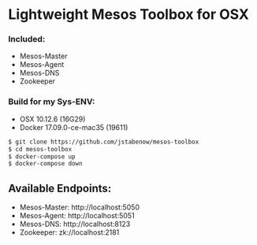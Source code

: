 # Lightweight Mesos Toolbox for OSX

### Included:
* Mesos-Master
* Mesos-Agent
* Mesos-DNS
* Zookeeper

### Build for my Sys-ENV:
* OSX 10.12.6 (16G29)
* Docker 17.09.0-ce-mac35 (19611)

```sh
$ git clone https://github.com/jstabenow/mesos-toolbox
$ cd mesos-toolbox
$ docker-compose up
$ docker-compose down
```

## Available Endpoints:
* Mesos-Master: http://localhost:5050
* Mesos-Agent: http://localhost:5051
* Mesos-DNS: http://localhost:8123
* Zookeeper: zk://localhost:2181